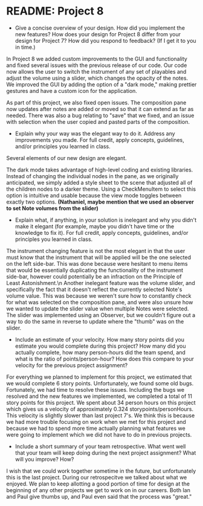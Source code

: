 README: Project 8
=================================

* Give a concise overview of your design. How did you implement the new features? How does your design for Project 8 differ from your design for Project 7? How did you respond to feedback? (If I get it to you in time.)

In Project 8 we added custom improvements to the GUI and functionality and fixed several issues with the previous release of our code. Our code now allows the user to switch the instrument of any set of playables and adjust the volume using a slider, which changes the opacity of the notes. We improved the GUI by adding the option of a "dark mode," making prettier gestures and have a custom icon for the application.

As part of this project, we also fixed open issues. The composition pane now updates after notes are added or moved so that it can extend as far as needed. There was also a bug relating to "save" that we fixed, and an issue with selection when the user copied and pasted parts of the composition. 

* Explain why your way was the elegant way to do it. Address any improvements you made. For full credit, apply concepts, guidelines, and/or principles you learned in class.

Several elements of our new design are elegant. 

The dark mode takes advantage of high-level coding and existing libraries. Instead of changing the individual nodes in the pane, as we originally anticipated, we simply added a style sheet to the scene that adjusted all of the children nodes to a darker theme. Using a CheckMenuItem to select this option is intuitive and usable because the view mode toggles between exactly two options. **(Nathaniel, maybe mention that we used an observer to set Note volumes from the slider)**

* Explain what, if anything, in your solution is inelegant and why you didn't make it elegant (for example, maybe you didn't have time or the knowledge to fix it). For full credit, apply concepts, guidelines, and/or principles you learned in class.

The instrument changing feature is not the most elegant in that the user must know that the instrument that will be applied will be the one selected on the left side-bar. This was done because were hesitant to menu items that would be essentially duplicating the functionality of the instrument side-bar, however could potentially be an infraction on the Principle of Least Astonishment.\n
Another inelegant feature was the volume slider, and specifically the fact that it doesn't reflect the currently selected Note's volume value. This was because we weren't sure how to constantly check for what was selected on the composition pane, and were also unsure how we wanted to update the slider value when multiple Notes were selected. The slider was implemented using an Observer, but we couldn't figure out a way to do the same in reverse to update where the "thumb" was on the slider.

* Include an estimate of your velocity. How many story points did you estimate you would complete during this project? How many did you actually complete, how many person-hours did the team spend, and what is the ratio of points/person-hour? How does this compare to your velocity for the previous project assignment?

For everything we planned to implement for this project, we estimated that we would complete 6 story points. Unfortunately, we found some old bugs. Fortunately, we had time to resolve these issues. Including the bugs we resolved and the new features we implemented, we completed a total of 11 story points for this project. We spent about 34 person hours on this project which gives us a velocity of approximately 0.324 storypoints/personHours. This velocity is slightly slower than last project 7's. We think this is because we had more trouble focusing on work when we met for this project and because we had to spend more time actually planning what features we were going to implement which we did not have to do in previous projects.

* Include a short summary of your team retrospective. What went well that your team will keep doing during the next project assignment? What will you improve? How?

I wish that we could work together sometime in the future, but unfortunately this is the last project. During our retrospecitve we talked about what we enjoyed. We plan to keep allotting a good portion of time for design at the beginning of any other projects we get to work on in our careers. Both Ian and Paul give thumbs up, and Paul even said that the process was "great." 
